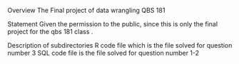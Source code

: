 Overview
The Final project of data wrangling QBS 181 

Statement
Given the permission to the public, since this is only the final project for the qbs 181 class .

Description of subdirectories
R code file which is the file solved for question number 3
SQL code file is the file solved for question number 1-2
